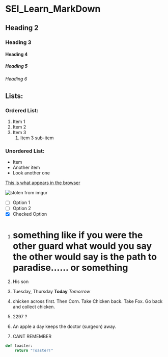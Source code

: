 # SEI_Learn_MarkDown
## Heading 2
### Heading 3
#### Heading 4
##### Heading 5
###### Heading 6


<!-- Lists: -->
## Lists:

### Ordered List:

1. Item 1
2. Item 2
3. Item 3
    1. Item 3 sub-item

### Unordered List:

- Item
- Another item
- Look another one

[This is what appears in the browser](http://google.com.au "This is the tooltip")



![stolen from imgur](https://i.imgur.com/GUJboZG.jpg)
<!-- Git Hub Specifics -->

- [ ] Option 1
- [ ] Option 2
- [x] Checked Option

1. # something like if you were the other guard what would you say the other would say is the path to paradise...... or something

2. His son 

3. Tuesday,  Thursday **Today** *Tomorrow*

4. chicken across first. Then Corn. Take Chicken back. Take Fox. Go back and collect chicken.

5. 2297 ?

6. An apple a day keeps the doctor (surgeon) away. 

7.  CANT REMEMBER

~~~python
def toaster:
    return "Toaster!"
~~~



